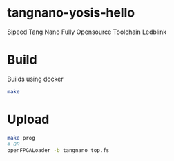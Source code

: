 # tangnano-yosis-hello
Sipeed Tang Nano Fully Opensource Toolchain Ledblink


# Build

Builds using docker

```bash
make
```

# Upload

```bash
make prog
# OR
openFPGALoader -b tangnano top.fs
```
